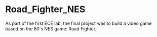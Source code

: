 # Road_Fighter_NES
As part of the first ECE lab, the final project was to build a video game based on the 80's NES game: Road Fighter.
